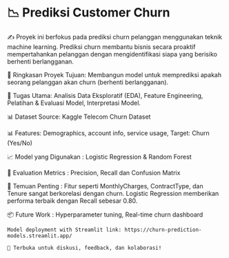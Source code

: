 # 📉 Prediksi Customer Churn
 
✍️ Proyek ini berfokus pada prediksi churn pelanggan menggunakan teknik machine learning. Prediksi churn membantu bisnis secara proaktif mempertahankan pelanggan dengan mengidentifikasi siapa yang berisiko berhenti berlangganan.

🚀 Ringkasan Proyek
Tujuan: Membangun model untuk memprediksi apakah seorang pelanggan akan churn (berhenti berlangganan).

🚀 Tugas Utama:
Analisis Data Eksploratif (EDA), Feature Engineering, Pelatihan & Evaluasi Model, Interpretasi Model.

📊 Dataset
Source: Kaggle Telecom Churn Dataset 

📊 Features: Demographics, account info, service usage, 
Target: Churn (Yes/No)

📈 Model yang Digunakan :
Logistic Regression & Random Forest

🧠 Evaluation Metrics : 
Precision, Recall dan 
Confusion Matrix

📌 Temuan Penting : 
Fitur seperti MonthlyCharges, ContractType, dan Tenure sangat berkorelasi dengan churn. Logistic Regression memberikan performa terbaik dengan Recall sebesar 0.80.

📦 Future Work :
Hyperparameter tuning, 
Real-time churn dashboard

 ```
Model deployment with Streamlit link: https://churn-prediction-models.streamlit.app/

 📣 Terbuka untuk diskusi, feedback, dan kolaborasi!





